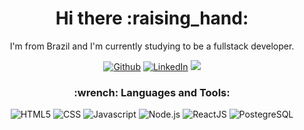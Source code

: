 <h1 align="center"> Hi there :raising_hand:</h1>
<p align="center">
  I'm from Brazil and I'm currently studying to be a fullstack developer.
</p>

<p align="center">
  <a href="https://github.com/mahbuq" target="_blank"><img alt="Github" src="https://img.shields.io/badge/GitHub-%2312100E.svg?&style=for-the-badge&logo=Github&logoColor=white" /></a>
  <a href="https://www.linkedin.com/in/mayara-c/" target="_blank"><img alt="LinkedIn" src="https://img.shields.io/badge/linkedin-%230077B5.svg?&style=for-the-badge&logo=linkedin&logoColor=white" /></a>
  <a href="mailto:mahbuquerque@gmail.com"><img src="https://img.shields.io/badge/Gmail-D14836?style=for-the-badge&logo=gmail&logoColor=white" /></a>
</p>

<h3 align="center">:wrench: Languages and Tools:</h3>
<p align="center">
  <img alt="HTML5" src="https://img.shields.io/badge/HTML5-E34F26?style=for-the-badge&logo=html5&logoColor=white" />
  <img alt="CSS" src="https://img.shields.io/badge/CSS3-1572B6?style=for-the-badge&logo=css3&logoColor=white" />
  <img alt="Javascript" src="https://img.shields.io/badge/JavaScript-323330?style=for-the-badge&logo=javascript&logoColor=F7DF1E" />
  <img alt="Node.js" src="https://img.shields.io/badge/Node.js-339933?style=for-the-badge&logo=nodedotjs&logoColor=white" />
  <img alt="ReactJS" src="https://img.shields.io/badge/React-20232A?style=for-the-badge&logo=react&logoColor=61DAFB" />
  <img alt="PostegreSQL" src="https://img.shields.io/badge/PostgreSQL-316192?style=for-the-badge&logo=postgresql&logoColor=white" />
</p>
